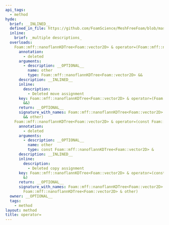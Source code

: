 ```yaml
---
api_tags:
  - method
hyde:
  brief: __INLINED__
  defined_in_file: https://github.com/FoamScience/MeshFreeFoam/blob/master/src/meshfree/kdTrees/nanoflannKDTree/nanoflannKDTree.H
  inline:
    brief: _multiple descriptions_
  overloads:
    Foam::mff::nanoflannKDTree<Foam::vector2D> & operator=(Foam::mff::nanoflannKDTree<Foam::vector2D> &&):
      annotation:
        - deleted
      arguments:
        - description: __OPTIONAL__
          name: other
          type: Foam::mff::nanoflannKDTree<Foam::vector2D> &&
      description: __INLINED__
      inline:
        description:
          - Deleted move assignment
      key: Foam::mff::nanoflannKDTree<Foam::vector2D> & operator=(Foam::mff::nanoflannKDTree<Foam::vector2D>
        &&)
      return: __OPTIONAL__
      signature_with_names: Foam::mff::nanoflannKDTree<Foam::vector2D> & operator=(Foam::mff::nanoflannKDTree<Foam::vector2D>
        && other)
    Foam::mff::nanoflannKDTree<Foam::vector2D> & operator=(const Foam::mff::nanoflannKDTree<Foam::vector2D> &):
      annotation:
        - deleted
      arguments:
        - description: __OPTIONAL__
          name: other
          type: const Foam::mff::nanoflannKDTree<Foam::vector2D> &
      description: __INLINED__
      inline:
        description:
          - Deleted copy assignment
      key: Foam::mff::nanoflannKDTree<Foam::vector2D> & operator=(const Foam::mff::nanoflannKDTree<Foam::vector2D>
        &)
      return: __OPTIONAL__
      signature_with_names: Foam::mff::nanoflannKDTree<Foam::vector2D> & operator=(const
        Foam::mff::nanoflannKDTree<Foam::vector2D> & other)
  owner: __OPTIONAL__
  tags:
    - method
layout: method
title: operator=
---
```

